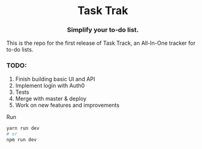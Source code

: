 <div align="center">
  <h1>Task Trak</h1>
  <h3>Simplify your to-do list.</h3>
</div>

This is the repo for the first release of Task Track, an All-In-One tracker for to-do lists.

### TODO:
1. Finish building basic UI and API
2. Implement login with Auth0
3. Tests
4. Merge with master & deploy
5. Work on new features and improvements

Run
```bash
yarn run dev
# or
npm run dev
```
